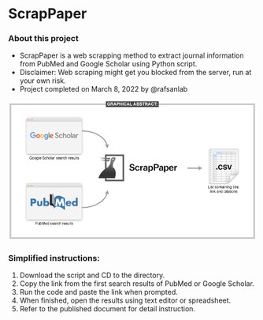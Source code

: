 # ScrapPaper

### About this project
* ScrapPaper is a web scrapping method to extract journal information from PubMed and Google Scholar using Python script.
* Disclaimer: Web scraping might get you blocked from the server, run at your own risk.
* Project completed on March 8, 2022 by @rafsanlab 

![test](/grapicabs_scrappaper.png)

### Simplified instructions:
1. Download the script and CD to the directory.
2. Copy the link from the first search results of PubMed or Google Scholar.
3. Run the code and paste the link when prompted.
4. When finished, open the results using text editor or spreadsheet.
5. Refer to the published document for detail instruction.
